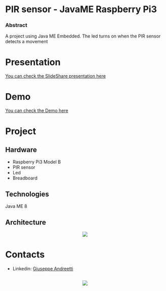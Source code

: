 # PIR sensor - JavaME Raspberry Pi3

### Abstract
A project using Java ME Embedded. 
The led turns on when the PIR sensor detects a movement

# Presentation
[You can check the SlideShare presentation here](https://www.slideshare.net/GiuseppeAndreetti/java-me-embedded-97215811)

# Demo
[You can check the Demo here](https://www.youtube.com/watch?v=n07cy0U435c)

# Project 

## Hardware

+ Raspberry Pi3 Model B
+ PIR sensor
+ Led
+ Breadboard

## Technologies 

Java ME 8

## Architecture
<p align=center><a href="url"><img src="https://preview.ibb.co/if0o58/DSA.png" ></p></a>

# Contacts
+ Linkedin: [Giuseppe Andreetti](https://www.linkedin.com/in/giuseppe-andreetti/) 
##
<p align=center><a href="url"><img src="https://preview.ibb.co/ebyZCo/logo_rosso_sapienza.png" ></p>


